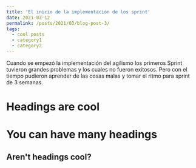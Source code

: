 ```yaml
---
title: 'El inicio de la implementación de los sprint'
date: 2021-03-12
permalink: /posts/2021/03/blog-post-3/
tags:
  - cool posts
  - category1
  - category2
---
```


Cuando se empezó la implementación del agilismo los primeros Sprint tuvieron grandes problemas y los cuales no fueron exitosos. Pero con el tiempo pudieron aprender de las cosas malas y tomar el ritmo para sprint de 3 semanas. 

Headings are cool
======

You can have many headings
======

Aren't headings cool?
------